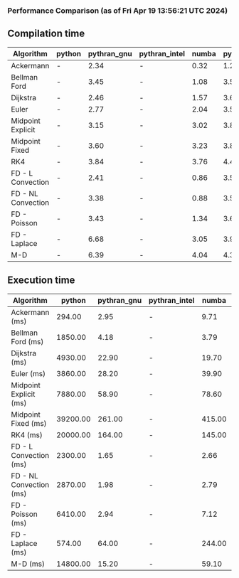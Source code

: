 ### Performance Comparison (as of Fri Apr 19 13:56:21 UTC 2024)
## Compilation time
Algorithm                 | python                    | pythran_gnu               | pythran_intel             | numba                     | pyccel_fortran_gnu        | pyccel_c_gnu              | pyccel_fortran_intel      | pyccel_c_intel           
------------------------- | ------------------------- | ------------------------- | ------------------------- | ------------------------- | ------------------------- | ------------------------- | ------------------------- | -------------------------
Ackermann                 | -                         | 2.34                      | -                         | 0.32                      | 1.27                      | 1.21                      | 1.33                      | 1.33                     
Bellman Ford              | -                         | 3.45                      | -                         | 1.08                      | 3.59                      | 3.85                      | 3.72                      | 4.35                     
Dijkstra                  | -                         | 2.46                      | -                         | 1.57                      | 3.66                      | 3.88                      | 3.81                      | 4.39                     
Euler                     | -                         | 2.77                      | -                         | 2.04                      | 3.55                      | 3.86                      | 3.68                      | 4.29                     
Midpoint Explicit         | -                         | 3.15                      | -                         | 3.02                      | 3.81                      | 4.15                      | 3.96                      | 4.55                     
Midpoint Fixed            | -                         | 3.60                      | -                         | 3.23                      | 3.87                      | 4.17                      | 3.98                      | 4.63                     
RK4                       | -                         | 3.84                      | -                         | 3.76                      | 4.45                      | 4.70                      | 4.55                      | 5.15                     
FD - L Convection         | -                         | 2.41                      | -                         | 0.86                      | 3.51                      | 3.86                      | 3.69                      | 4.29                     
FD - NL Convection        | -                         | 3.38                      | -                         | 0.88                      | 3.52                      | 3.85                      | 3.70                      | 4.28                     
FD - Poisson              | -                         | 3.43                      | -                         | 1.34                      | 3.65                      | 3.97                      | 4.21                      | 4.35                     
FD - Laplace              | -                         | 6.68                      | -                         | 3.05                      | 3.98                      | 4.29                      | 4.21                      | 4.83                     
M-D                       | -                         | 6.39                      | -                         | 4.04                      | 4.37                      | 4.45                      | 4.52                      | 5.24                     

## Execution time
Algorithm                 | python                    | pythran_gnu               | pythran_intel             | numba                     | pyccel_fortran_gnu        | pyccel_c_gnu              | pyccel_fortran_intel      | pyccel_c_intel           
------------------------- | ------------------------- | ------------------------- | ------------------------- | ------------------------- | ------------------------- | ------------------------- | ------------------------- | -------------------------
Ackermann (ms)            | 294.00                    | 2.95                      | -                         | 9.71                      | 1.50                      | 1.50                      | 9.75                      | 4.33                     
Bellman Ford (ms)         | 1850.00                   | 4.18                      | -                         | 3.79                      | 2.95                      | 6.15                      | 4.29                      | 18.60                    
Dijkstra (ms)             | 4930.00                   | 22.90                     | -                         | 19.70                     | 17.40                     | 30.40                     | 23.10                     | 21.70                    
Euler (ms)                | 3860.00                   | 28.20                     | -                         | 39.90                     | 14.50                     | 144.00                    | 14.00                     | 126.00                   
Midpoint Explicit (ms)    | 7880.00                   | 58.90                     | -                         | 78.60                     | 23.70                     | 279.00                    | 15.40                     | 252.00                   
Midpoint Fixed (ms)       | 39200.00                  | 261.00                    | -                         | 415.00                    | 74.60                     | 1400.00                   | 66.90                     | 1220.00                  
RK4 (ms)                  | 20000.00                  | 164.00                    | -                         | 145.00                    | 35.20                     | 483.00                    | 37.50                     | 403.00                   
FD - L Convection (ms)    | 2300.00                   | 1.65                      | -                         | 2.66                      | 1.45                      | 1.84                      | 1.52                      | 3.69                     
FD - NL Convection (ms)   | 2870.00                   | 1.98                      | -                         | 2.79                      | 1.75                      | 2.19                      | 1.38                      | 3.74                     
FD - Poisson (ms)         | 6410.00                   | 2.94                      | -                         | 7.12                      | 2.77                      | 3.77                      | 2.66                      | 7.61                     
FD - Laplace (ms)         | 574.00                    | 64.00                     | -                         | 244.00                    | 58.10                     | 280.00                    | 58.80                     | 320.00                   
M-D (ms)                  | 14800.00                  | 15.20                     | -                         | 59.10                     | 53.80                     | 59.30                     | 77.20                     | 61.70                    
